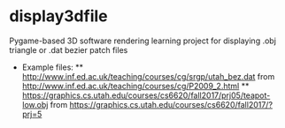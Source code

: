 # display3dfile
Pygame-based 3D software rendering learning project for displaying .obj triangle or .dat bezier patch files

* Example files:
** http://www.inf.ed.ac.uk/teaching/courses/cg/srgp/utah_bez.dat from http://www.inf.ed.ac.uk/teaching/courses/cg/P2009_2.html
** https://graphics.cs.utah.edu/courses/cs6620/fall2017/prj05/teapot-low.obj from https://graphics.cs.utah.edu/courses/cs6620/fall2017/?prj=5
